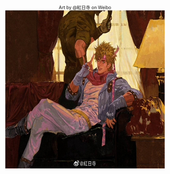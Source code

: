 <p align="center"> Art by @紅日寺 on Weibo
  <img width="600" height="500" src="https://github.com/AndIknowwheretolookk/AndIknowwheretolookk/blob/main/Caesar.Anthonio.Zeppeli.full.3013893.jpg?raw=true"    
    

